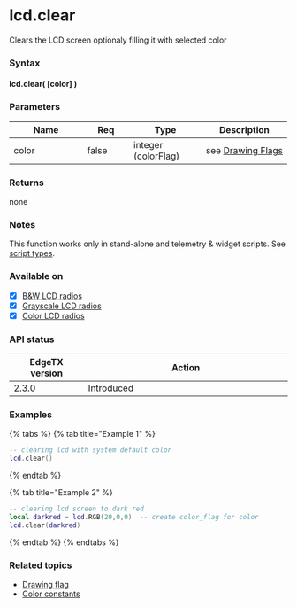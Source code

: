 # lcd.clear

Clears the LCD screen optionaly filling it with selected color

### Syntax

#### lcd.clear( \[color] )

### Parameters

<table><thead><tr><th width="117">Name</th><th width="68" data-type="checkbox">Req</th><th width="115">Type</th><th>Description</th></tr></thead><tbody><tr><td>color</td><td>false</td><td>integer (colorFlag)</td><td>see <a href="../../lua-api-programming/drawing-flags-and-colors.md">Drawing Flags</a></td></tr></tbody></table>



### Returns

none

### Notes

This function works only in stand-alone and telemetry & widget scripts. See [script types](../../overview/script-types/).

### Available on

* [x] [B\&W LCD radios](../../overview/radios/#radios-with-b-and-w-lcd-screen)
* [x] [Grayscale LCD radios](../../overview/radios/#radios-with-grayscale-lcd-screen)
* [x] [Color LCD radios](../../overview/radios/#radios-with-color-lcd-screen)

### API status

<table><thead><tr><th width="166">EdgeTX version</th><th width="573">Action</th></tr></thead><tbody><tr><td>2.3.0</td><td>Introduced</td></tr></tbody></table>

### Examples&#x20;

{% tabs %}
{% tab title="Example 1" %}
```lua
-- clearing lcd with system default color
lcd.clear()
```
{% endtab %}

{% tab title="Example 2" %}
```lua
-- clearing lcd screen to dark red
local darkred = lcd.RGB(20,0,0)  -- create color_flag for color
lcd.clear(darkred)
```
{% endtab %}
{% endtabs %}

### Related topics

* [Drawing flag](../../lua-api-programming/drawing-flags-and-colors.md)
* [Color constants](../constants/color-constants.md)
